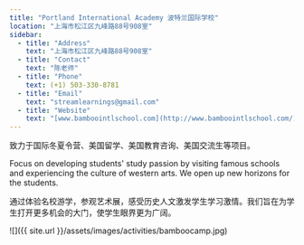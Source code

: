 ```yaml
---
title: "Portland International Academy 波特兰国际学校"
location: "上海市松江区九峰路88号908室"
sidebar:
  - title: "Address"
    text: "上海市松江区九峰路88号908室"
  - title: "Contact"
    text: "陈老师"
  - title: "Phone"
    text: (+1) 503-330-8781
  - title: "Email"
    text: "streamlearnings@gmail.com"
  - title: "Website"
    text: "[www.bamboointlschool.com](http://www.bamboointlschool.com/)"
---
```


致力于国际冬夏令营、美国留学、美国教育咨询、美国交流生等项目。

Focus on developing students' study passion by visiting famous schools and experiencing the culture of western arts. We open up new horizons for the students.

通过体验名校游学，参观艺术展，感受历史人文激发学生学习激情。我们旨在为学生打开更多机会的大门，使学生眼界更为广阔。

![]({{ site.url }}/assets/images/activities/bamboocamp.jpg)
